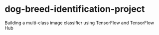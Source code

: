# dog-breed-identification-project
Building a multi-class image classifier using TensorFlow and TensorFlow Hub
